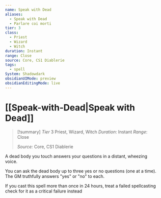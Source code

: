 ```yaml
---
name: Speak with Dead
aliases:
  - Speak with Dead
  - Parlare coi morti
tier: 3
class:
  - Priest
  - Wizard
  - Witch
duration: Instant
range: Close
source: Core, CS1 Diablerie
tags:
  - spell
System: Shadowdark
obsidianUIMode: preview
obsidianEditingMode: live
---
```

# [[Speak-with-Dead|Speak with Dead]]

>[!summary]
> *Tier* 3
> Priest, Wizard, Witch
> *Duration*: Instant
> *Range*: Close
> 
> *Source:* Core, CS1 Diablerie


A dead body you touch answers your questions in a distant, wheezing voice. 

You can ask the dead body up to three yes or no questions (one at a time). The GM truthfully answers "yes" or "no" to each. 

If you cast this spell more than once in 24 hours, treat a failed spellcasting check for it as a critical failure instead


